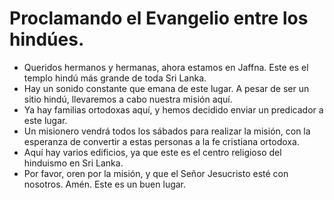 # Proclamando el Evangelio entre los hindúes.  

- Queridos hermanos y hermanas, ahora estamos en Jaffna. Este es el templo hindú más grande de toda Sri Lanka.  
- Hay un sonido constante que emana de este lugar. A pesar de ser un sitio hindú, llevaremos a cabo nuestra misión aquí.  
- Ya hay familias ortodoxas aquí, y hemos decidido enviar un predicador a este lugar.  
- Un misionero vendrá todos los sábados para realizar la misión, con la esperanza de convertir a estas personas a la fe cristiana ortodoxa.  
- Aquí hay varios edificios, ya que este es el centro religioso del hinduismo en Sri Lanka.  
- Por favor, oren por la misión, y que el Señor Jesucristo esté con nosotros. Amén. Este es un buen lugar.

